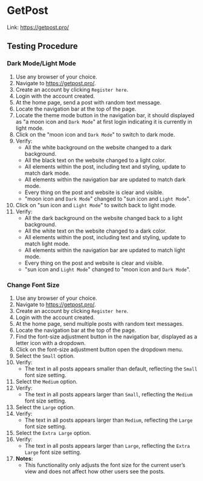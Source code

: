 # GetPost
Link: https://getpost.pro/

## Testing Procedure
### Dark Mode/Light Mode
  1. Use any browser of your choice.
  2. Navigate to https://getpost.pro/.
  3. Create an account by clicking `Register here`.
  4. Login with the account created.
  5. At the home page, send a post with random text message.
  6. Locate the navigation bar at the top of the page.
  7. Locate the theme mode button in the navigation bar, it should displayed as "a moon icon and `Dark Mode`" at first login indicating it is currently in light mode.
  8. Click on the "moon icon and `Dark Mode`" to switch to dark mode.
  9. Verify:
     - All the white background on the website changed to a dark background.
     - All the black text on the website changed to a light color.
     - All elements within the post, including text and styling, update to match dark mode.
     - All elements within the navigation bar are updated to match dark mode.
     - Every thing on the post and website is clear and visible.
     - "moon icon and `Dark Mode`" changed to "sun icon and `Light Mode`".
  10. Click on "sun icon and `Light Mode`" to switch back to light mode.
  11. Verify:
      - All the dark background on the website changed back to a light background.
      - All the white text on the website changed to a dark color.
      - All elements within the post, including text and styling, update to match light mode.
      - All elements within the navigation bar are updated to match light mode.
      - Every thing on the post and website is clear and visible.
      - "sun icon and `Light Mode`" changed to "moon icon and `Dark Mode`".
     
### Change Font Size
  1. Use any browser of your choice.
  2. Navigate to https://getpost.pro/.
  3. Create an account by clicking `Register here`.
  4. Login with the account created.
  5. At the home page, send multiple posts with random text messages.
  6. Locate the navigation bar at the top of the page.
  7. Find the font-size adjustment button in the navigation bar, displayed as a letter icon with a dropdown.
  8. Click on the font-size adjustment button open the dropdown menu.
  9. Select the `Small` option.
  10. Verify:
      - The text in all posts appears smaller than default, reflecting the `Small` font size setting.
  11. Select the `Medium` option.
  12. Verify:
      - The text in all posts appears larger than `Small`, reflecting the `Medium` font size setting.
  13. Select the `Large` option.
  14. Verify:
      - The text in all posts appears larger than `Medium`, reflecting the `Large` font size setting.
  15. Select the `Extra Large` option.
  16. Verify:
      - The text in all posts appears larger than `Large`, reflecting the `Extra Large` font size setting.
  17. **Notes:**
      - This functionality only adjusts the font size for the current user’s view and does not affect how other users see the posts.
